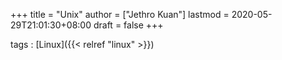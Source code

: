 +++
title = "Unix"
author = ["Jethro Kuan"]
lastmod = 2020-05-29T21:01:30+08:00
draft = false
+++

tags
: [Linux]({{< relref "linux" >}})
